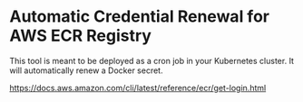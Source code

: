 # Automatic Credential Renewal for AWS ECR Registry 

This tool is meant to be deployed as a cron job in your Kubernetes cluster.
It will automatically renew a Docker secret.

https://docs.aws.amazon.com/cli/latest/reference/ecr/get-login.html
